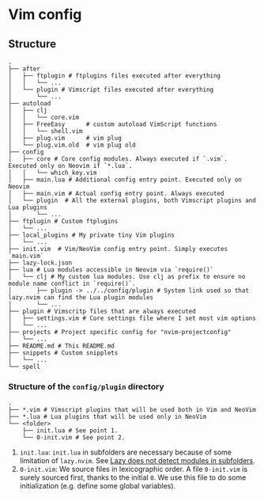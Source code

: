# Vim config

## Structure

```
.
├── after
│   ├── ftplugin # ftplugins files executed after everything
│   │   └── ...
│   └── plugin # Vimscript files executed after everything
│       └── ...
├── autoload
│   ├── clj
│   │   └── core.vim
│   ├── FreeEasy      # custom autoload VimScript functions
│   │   └── shell.vim
│   ├── plug.vim      # vim plug
│   └── plug.vim.old  # vim plug old
├── config
│   ├── core # Core config modules. Always executed if `.vim`. Executed only on Neovim if `*.lua`.
│   │   └── which_key.vim
│   ├── main.lua # Additional config entry point. Executed only on Neovim
│   ├── main.vim # Actual config entry point. Always executed
│   └── plugin  # All the external plugins, both Vimscript plugins and Lua plugins
│       └── ...
├── ftplugin # Custom ftplugins
│   └── ...
├── local_plugins # My private tiny Vim plugins
│   └── ...
├── init.vim  # Vim/NeoVim config entry point. Simply executes `main.vim`
├── lazy-lock.json
├── lua # Lua modules accessible in Neovim via `require()`
│   └── clj # My custom lua modules. Use clj as prefix to ensure no module name conflict in `require()`.
│       ├── plugin -> ../../config/plugin # System link used so that lazy.nvim can find the Lua plugin modules 
│       └── ...
├── plugin # Vimscritp files that are always executed
│   ├── settings.vim # Core settings file where I set most vim options
│   └── ...
├── projects # Project specific config for "nvim-projectconfig"
│   └── ...
├── README.md # This README.md
├── snippets # Custom snipplets
│   └── ...
└── spell
```

### Structure of the `config/plugin` directory

```
.
├── *.vim # Vimscript plugins that will be used both in Vim and NeoVim
├── *.lua # Lua plugins that will be used only in NeoVim
└── <folder> 
    ├── init.lua # See point 1.
    └── 0-init.vim # See point 2.
```

1. `init.lua`: `init.lua` in subfolders are necessary because of some limitation of  `lazy.nvim`. See [Lazy does not detect modules in subfolders](https://github.com/folke/lazy.nvim/issues/139).
2. `0-init.vim`: We source files in lexicographic order. A file `0-init.vim` is surely sourced first, thanks to the initial `0`. We use this file to do some initialization (e.g. define some global variables).
